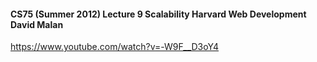 #### CS75 (Summer 2012) Lecture 9 Scalability Harvard Web Development David Malan

https://www.youtube.com/watch?v=-W9F__D3oY4

